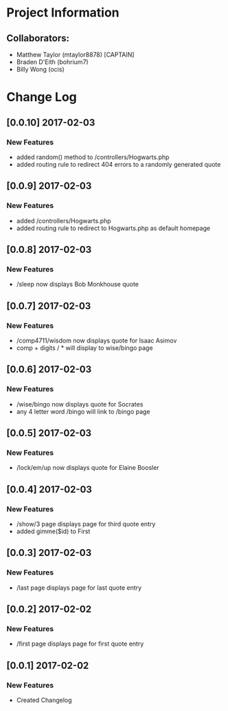 # Project Information
## Collaborators:
- Matthew Taylor (mtaylor8878) [CAPTAIN]
- Braden D'Eith (bohrium7)
- Billy Wong (ocis)

# Change Log
## [0.0.10] 2017-02-03
### New Features
- added random() method to /controllers/Hogwarts.php
- added routing rule to redirect 404 errors to a randomly generated quote

## [0.0.9] 2017-02-03
### New Features
- added /controllers/Hogwarts.php
- added routing rule to redirect to Hogwarts.php as default homepage

## [0.0.8] 2017-02-03
### New Features
- /sleep now displays Bob Monkhouse quote

## [0.0.7] 2017-02-03
### New Features
- /comp4711/wisdom now displays quote for Isaac Asimov
- comp + digits / * will display to wise/bingo page

## [0.0.6] 2017-02-03
### New Features
- /wise/bingo now displays quote for Socrates
- any 4 letter word /bingo will link to /bingo page

## [0.0.5] 2017-02-03
### New Features
- /lock/em/up now displays quote for Elaine Boosler

## [0.0.4] 2017-02-03
### New Features
- /show/3 page displays page for third quote entry
- added gimme($id) to First

## [0.0.3] 2017-02-03
### New Features
- /last page displays page for last quote entry

## [0.0.2] 2017-02-02
### New Features
- /first page displays page for first quote entry

## [0.0.1] 2017-02-02
### New Features
- Created Changelog

